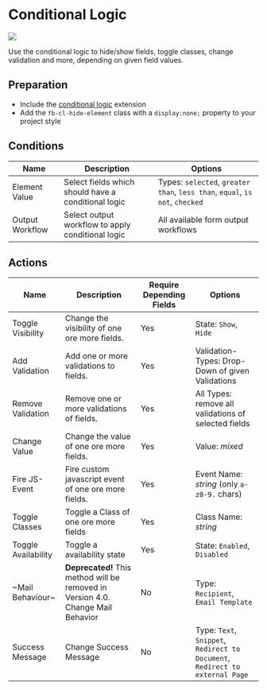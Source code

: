 # Conditional Logic
![](https://user-images.githubusercontent.com/700119/43034880-05fca358-8ce5-11e8-8fc4-2954fc7b942d.png)

Use the conditional logic to hide/show fields, toggle classes, change validation and more, depending on given field values.

## Preparation
- Include the [conditional logic](91_Javascript.md) extension
- Add the `fb-cl-hide-element` class with a `display:none;` property to your project style

## Conditions

| Name | Description | Options |
|------|-------------|---------|
| Element Value | Select fields which should have a conditional logic | Types: `selected`, `greater than`, `less than`, `equal`, `is not`, `checked` |
| Output Workflow | Select output workflow to apply conditional logic | All available form output workflows |

## Actions

| Name | Description | Require Depending Fields | Options |
|------|-------------|--------------------------|---------|
| Toggle Visibility | Change the visibility of one ore more fields. | Yes | State: `Show`, `Hide` |
| Add Validation | Add one or more validations to fields. | Yes | Validation-Types: Drop-Down of given Validations |
| Remove Validation | Remove one or more validations of fields. | Yes | All Types: remove all validations of selected fields |
| Change Value | Change the value of one ore more fields. | Yes | Value: *mixed* |
| Fire JS-Event | Fire custom javascript event of one ore more fields. | Yes | Event Name: *string* (only `a-z0-9.` chars) |
| Toggle Classes | Toggle a Class of one ore more fields | Yes | Class Name: *string* |
| Toggle Availability | Toggle a availability state | Yes | State: `Enabled`, `Disabled` |
| ~Mail Behaviour~ | **Deprecated!** This method will be removed in Version 4.0. Change Mail Behavior | No | Type: `Recipient`, `Email Template` |
| Success Message | Change Success Message | No | Type: `Text`, `Snippet`, `Redirect to Document`, `Redirect to external Page` |